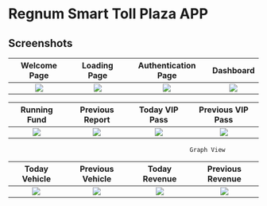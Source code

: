# Regnum Smart Toll Plaza APP

## Screenshots

Welcome Page               |  Loading Page               | Authentication Page               |  Dashboard
:-------------------------:|:-------------------------:|:-------------------------:|:-------------------------:
![](https://github.com/shuvopodder/new-toll-plaza/assets/38353778/42ab0f78-03e7-44b0-8724-fc301a84a63c)|![](https://github.com/shuvopodder/new-toll-plaza/assets/38353778/0078e674-f0b0-4cb0-9f4f-174e7a90e94e)|![](https://github.com/shuvopodder/new-toll-plaza/assets/38353778/933917a2-d2bc-4511-8f1b-015b544cb8fd)|![](https://github.com/shuvopodder/new-toll-plaza/assets/38353778/95e1818c-0333-4c83-bb9a-9595d247a518)|

Running Fund               |  Previous Report               | Today VIP Pass                | Previous VIP Pass 
:-------------------------:|:-------------------------:|:-------------------------:|:-------------------------:
![](https://github.com/shuvopodder/new-toll-plaza/assets/38353778/49c02986-b28e-4606-8026-a13899fd7679)|![](https://github.com/shuvopodder/new-toll-plaza/assets/38353778/00c65c0a-bb32-4356-bbf3-7df711d790f1)|![](https://github.com/shuvopodder/new-toll-plaza/assets/38353778/d7a79a3a-e97d-40fe-9646-1c7b4adc833e)|![](https://github.com/shuvopodder/new-toll-plaza/assets/38353778/e425789d-d5ff-4262-a29e-436cc68e385c)|

                                                       Graph View
| Today Vehicle            | Previous  Vehicle             | Today Revenue             | Previous Revenue                
:-------------------------:|:-------------------------:|:-------------------------:|:-------------------------:
![](https://github.com/shuvopodder/new-toll-plaza/assets/38353778/11b2ec67-a29c-4dc6-9b18-b490169d9a30)|![](https://github.com/shuvopodder/new-toll-plaza/assets/38353778/4c2e66c2-1d3a-4a46-885a-ef05ad0aceda)|![](https://github.com/shuvopodder/new-toll-plaza/assets/38353778/f72bbb72-e533-4abf-813b-054b4da35b5c)|![](https://github.com/shuvopodder/new-toll-plaza/assets/38353778/aa45425a-44ba-4676-bca2-dd762b03f831)|
